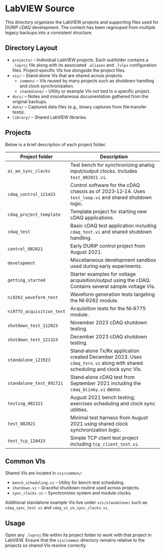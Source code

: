 # LabVIEW Source

This directory organizes the LabVIEW projects and supporting files used for DURIP cDAQ development.  The content has been regrouped from multiple legacy backups into a consistent structure.

## Directory Layout

- `projects/` – Individual LabVIEW projects.  Each subfolder contains a `.lvproj` file along with its associated `.aliases` and `.lvlps` configuration files.  Project‑specific VIs live alongside the project files.
- `vis/` – Stand‑alone VIs that are shared across projects.
  - `common/` – VIs reused by many projects such as shutdown handling and clock synchronization.
  - `standalone/` – Utility or example VIs not tied to a specific project.
- `docs/` – Notes and miscellaneous documentation gathered from the original backups.
- `data/` – Captured data files (e.g., binary captures from file‑transfer tests).
- `library/` – Shared LabVIEW libraries.

## Projects

Below is a brief description of each project folder.

| Project folder | Description |
| -------------- | ----------- |
| `ai_ao_sync_clocks` | Test bench for synchronizing analog input/output clocks. Includes `test_082021.vi`. |
| `cdaq_control_121423` | Control software for the cDAQ chassis as of 2023‑12‑14. Uses `test_loop.vi` and shared shutdown logic. |
| `cdaq_project_template` | Template project for starting new cDAQ applications. |
| `cdaq_test` | Basic cDAQ test application including `cdaq_test.vi` and shared shutdown handling. |
| `control_082021` | Early DURIP control project from August 2021. |
| `development` | Miscellaneous development sandbox used during early experiments. |
| `getting_started` | Starter examples for voltage acquisition/output using the cDAQ. Contains several sample voltage VIs. |
| `ni9262_waveform_test` | Waveform generation tests targeting the NI‑9262 module. |
| `ni9775_acquisition_test` | Acquisition tests for the NI‑9775 module. |
| `shutdown_test_112023` | November 2023 cDAQ shutdown testing. |
| `shutdown_test_121323` | December 2023 cDAQ shutdown testing. |
| `standalone_121923` | Stand‑alone Tx/Rx application created December 2023. Uses `cdaq_txrx.vi` along with shared scheduling and clock sync VIs. |
| `standalone_test_091721` | Stand‑alone cDAQ test from September 2021 including the `cdaq_blinky.vi` demo. |
| `testing_082321` | August 2021 bench testing; exercises scheduling and clock sync utilities. |
| `test_082021` | Minimal test harness from August 2021 using shared clock synchronization logic. |
| `test_tcp_120423` | Simple TCP client test project including `tcp_client_test.vi`. |

## Common VIs

Shared VIs are located in `vis/common/`:

- `bench_scheduling.vi` – Utility for bench test scheduling.
- `shutdown.vi` – Graceful shutdown routine used across projects.
- `sync_clocks.vi` – Synchronizes system and module clocks.

Additional standalone example VIs live under `vis/standalone/` such as `cdaq_sync_test.vi` and `cdaq_vi_vo_sync_clocks.vi`.

## Usage

Open any `.lvproj` file within its project folder to work with that project in LabVIEW. Ensure that the `vis/common` directory remains relative to the projects so shared VIs resolve correctly.

